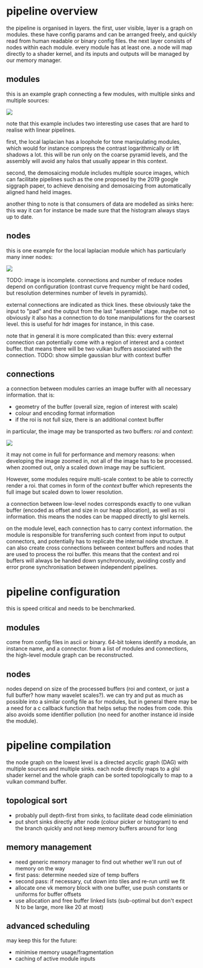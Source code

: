# pipeline overview

the pipeline is organised in layers. the first, user visible, layer is a graph
on modules. these have config params and can be arranged freely, and quickly
read from human readable or binary config files. the next layer consists of
nodes within each module. every module has at least one. a node will map
directly to a shader kernel, and its inputs and outputs will be managed by our
memory manager.

## modules

this is an example graph connecting a few modules, with multiple sinks and
multiple sources:

![](images/modules.svg)

note that this example includes two interesting use cases that are hard
to realise with linear pipelines.

first, the local laplacian has a loophole for tone manipulating modules, which
would for instance compress the contrast logarithmically or lift shadows a lot.
this will be run only on the coarse pyramid levels, and the assembly will avoid
any halos that usually appear in this context.

second, the demosaicing module includes multiple source images, which can
facilitate pipelines such as the one proposed by the 2019 google siggraph
paper, to achieve denoising and demosaicing from automatically aligned hand
held images.

another thing to note is that consumers of data are modelled as sinks here:
this way it can for instance be made sure that the histogram always stays
up to date.

## nodes

this is one example for the local laplacian module which has particularly many
inner nodes:

![](images/nodes.svg)

TODO: image is incomplete. connections and number of reduce nodes depend on
configuration (contrast curve frequency might be hard coded, but resolution
determines number of levels in pyramids).

external connections are indicated as thick lines. these obviously take the
input to "pad" and the output from the last "assemble" stage. maybe not so
obviously it also has a connection to do tone manipulations for the coarsest
level.  this is useful for hdr images for instance, in this case.

note that in general it is more complicated than this: every external connection
can potentially come with a region of interest and a context buffer. that means
there will be two vulkan buffers associated with the connection.
TODO: show simple gaussian blur with context buffer

## connections

a connection between modules carries an image buffer with all necessary
information. that is:

* geometry of the buffer (overall size, region of interest with scale)
* colour and encoding format information
* if the roi is not full size, there is an additional context buffer

in particular, the image may be transported as two buffers: *roi* and *context*:

![](images/roi.svg)

it may not come in full for performance and memory reasons: when
developing the image zoomed in, not all of the image has to be processed.
when zoomed out, only a scaled down image may be sufficient.

However, some modules require multi-scale context to be able to correctly
render a roi. that comes in form of the *context* buffer which represents
the full image but scaled down to lower resolution.

a connection between low-level nodes corresponds exactly to one vulkan buffer
(encoded as offset and size in our heap allocation), as well as roi
information. this means the nodes can be mapped directly to glsl kernels.

on the module level, each connection has to carry context information. the
module is responsible for transferring such context from input to output connectors,
and potentially has to replicate the internal node structure. it can also
create cross connections between context buffers and nodes that are used to
process the roi buffer. this means that the context and roi buffers will always
be handed down synchronously, avoiding costly and error prone synchronisation
between independent pipelines.


# pipeline configuration

this is speed critical and needs to be benchmarked.

## modules

come from config files in ascii or binary. 64-bit tokens identify a module,
an instance name, and a connector. from a list of modules and connections,
the high-level module graph can be reconstructed.

## nodes

nodes depend on size of the processed buffers (roi and context, or just a full
buffer? how many wavelet scales?). we can try and put as much as possible
into a similar config file as for modules, but in general there may be a need
for a c callback function that helps setup the nodes from code. this also avoids
some identifier pollution (no need for another instance id inside the module).


# pipeline compilation

the node graph on the lowest level is a directed acyclic graph (DAG) with
multiple sources and multiple sinks. each node directly maps to a glsl shader
kernel and the whole graph can be sorted topologically to map to a vulkan
command buffer.

## topological sort

* probably pull depth-first from sinks, to facilitate dead code eliminiation
* put short sinks directly after node (colour picker or histogram) to end
  the branch quickly and not keep memory buffers around for long

## memory management

* need generic memory manager to find out whether we'll run out of memory on the way
* first pass: determine needed size of temp buffers
* second pass: if necessary, cut down into tiles and re-run until we fit
* allocate one vk memory block with one buffer, use push constants or uniforms
  for buffer offsets
* use allocation and free buffer linked lists (sub-optimal but don't expect N
  to be large, more like 20 at most)

## advanced scheduling

may keep this for the future:

* minimise memory usage/fragmentation
* caching of active module inputs
